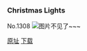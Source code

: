 ### Christmas Lights
No.1308
![图片不见了~~~](https://imgs.xkcd.com/comics/christmas_lights.png)

[原址](https://xkcd.com//1308) [下载](https://imgs.xkcd.com/comics/christmas_lights.png)


